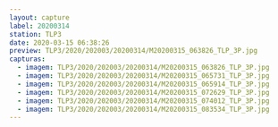 ```yaml
---
layout: capture
label: 20200314
station: TLP3
date: 2020-03-15 06:38:26
preview: TLP3/2020/202003/20200314/M20200315_063826_TLP_3P.jpg
capturas:
  - imagem: TLP3/2020/202003/20200314/M20200315_063826_TLP_3P.jpg
  - imagem: TLP3/2020/202003/20200314/M20200315_065731_TLP_3P.jpg
  - imagem: TLP3/2020/202003/20200314/M20200315_065914_TLP_3P.jpg
  - imagem: TLP3/2020/202003/20200314/M20200315_072629_TLP_3P.jpg
  - imagem: TLP3/2020/202003/20200314/M20200315_074012_TLP_3P.jpg
  - imagem: TLP3/2020/202003/20200314/M20200315_083534_TLP_3P.jpg
---
```

